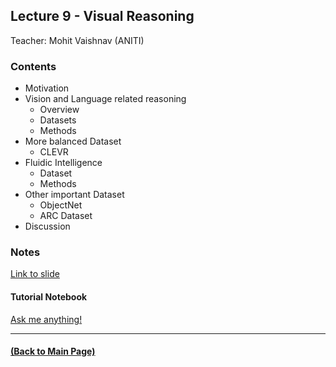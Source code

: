 ## Lecture 9 - Visual Reasoning
Teacher: Mohit Vaishnav (ANITI)

<!--
### Lecture video
View the recorded lecture [here](https://drive.google.com/file/d/1MCSwopdOLgAjJ79vslF9ROSgILCkLC4J/view?usp=sharing)  (this will only be available for approximately 6 weeks after the course)
-->

### Contents

* Motivation
* Vision and Language related reasoning
  * Overview
  * Datasets
  * Methods 
* More balanced Dataset
  * CLEVR
* Fluidic Intelligence
  * Dataset
  * Methods
* Other important Dataset
  * ObjectNet
  * ARC Dataset
* Discussion

### Notes

[Link to slide](https://docs.google.com/presentation/d/1ut1Sb6x5H8emAyJZ52-1Qa65tG9SN67ys31OU2CnQtw/edit?usp=sharing)

#### Tutorial Notebook

[Ask me anything!](https://colab.research.google.com/drive/1UdL_K5rJh51I48RLToMPiN9Eh9GrZMOz?usp=sharing)

---
#### [(Back to Main Page)](../index.md)
